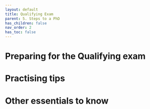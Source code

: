 ```yaml
---
layout: default
title: Qualifying Exam
parent: 5. Steps to a PhD
has_children: false
nav_order: 2
has_toc: false
---
```


# Preparing for the Qualifying exam 

# Practising tips

# Other essentials to know